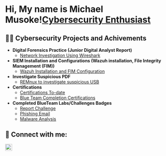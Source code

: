 <h1>Hi, My name is Michael Musoke!<a href="https://www.linkedin.com/in/michael-musoke/">Cybersecurity Enthusiast</a></h1>

<h2>👨‍💻 Cybersecurity Projects and Achivements</h2>

- <b>Digital Forensics Practice (Junior Digital Analyst Report)</b>
  - [Network Investigation Using Wireshark](https://github.com/Muts256/Digital-Forensics)
- <b>SIEM Installation and Configurations (Wazuh installation, File Integrity Management (FIM))</b>
  - [Wazuh Installation and FIM Configuration](https://github.com/Muts256/SIEM) 
- <b>Investigate Suspicious PDF</b>
  - [REMnux to investigate suspicious USB](https://github.com/Muts256/Suspicious-PDF)
- <b>Certifications</b>
  - [Certifications To-date](https://www.credly.com/users/michael-musoke)
  - [Blue Team Completion Certifications](https://github.com/Muts256/Blue-Team-Certs)
- <b>Completed BlueTeam Labs/Challenges Badges</b>
  - [Report Challenge]()
  - [Phishing Email]()
  - [Malware Analysis]()
  



<h2> 🤳 Connect with me:</h2>

[<img align="left" alt="michael-musoke | LinkedIn" width="22px" src="https://cdn.jsdelivr.net/npm/simple-icons@v3/icons/linkedin.svg" />][linkedin]

[linkedin]: https://linkedin.com/in/michael-musoke

<!--
**Muts256/Muts256** is a ✨ _special_ ✨ repository because its `README.md` (this file) appears on your GitHub profile.

Here are some ideas to get you started:

- 🔭 I’m currently working on ...
- 🌱 I’m currently learning ...
- 👯 I’m looking to collaborate on ...
- 🤔 I’m looking for help with ...
- 💬 Ask me about ...
- 📫 How to reach me: ...
- 😄 Pronouns: ...
- ⚡ Fun fact: ...
-->
